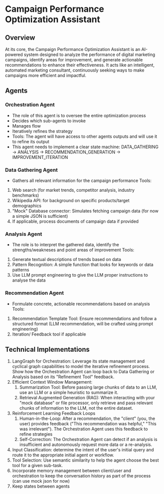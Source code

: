 # Campaign Performance Optimization Assistant

## Overview
At its core, the Campaign Performance Optimization Assistant is an AI-powered system designed to analyze the performance of digital marketing campaigns, identify areas for improvement, and generate actionable recommendations to enhance their effectiveness. It acts like an intelligent, automated marketing consultant, continuously seeking ways to make campaigns more efficient and impactful.

## Agents
### Orchestration Agent
- The role of this agent is to oversee the entire optimization process
- Decides which sub-agents to invoke
- Manages flow
- Iteratively refines the strategy
- Tools: The agent will have access to other agents outputs and will use it to refine its output 
- This agent needs to implement a clear state machine: DATA_GATHERING -> ANALYSIS -> RECOMMENDATION_GENERATION -> IMPROVEMENT_ITERATION

### Data Gathering Agent
- Gathers all relevant information for the campaign performance 
Tools: 
1. Web search (for market trends, competitor analysis, industry benchmarks)
2. Wikipedia API: for background on specific products/target demographics
3. "Mock" Database connector: Simulates fetching campaign data (for now a simple JSON is sufficient)
4. If applicable, process documents of campaign data if provided

### Analysis Agent
- The role is to interpret the gathered data, identify the strengths/weakneses and point areas of improvement
Tools:
1. Generate textual descriptions of trends based on data
2. Pattern Recognition:  A simple function that looks for keywords or data patterns
3. Use LLM prompt engineering to give the LLM proper instructions to analyse the data

### Recommendation Agent
- Formulate concrete, actionable recommendations based on analysis
Tools: 
1. Recommendation Template Tool: Ensure recommendations and follow a structured format (LLM recommendation, will be crafted using prompt engineering)
2. Iteration/ Feedback tool if applicable

## Technical Implementations
1. LangGraph for Orchestration: Leverage its state management and cyclical graph capabilities to model the iterative refinement process. Show how the Orchestration Agent can loop back to Data Gathering or Analysis based on its "Refinement Tool" feedback.
2. Efficient Context Window Management:
   1. Summarization Tool: Before passing large chunks of data to an LLM, use an LLM or a simple heuristic to summarize it.
   2. Retrieval Augmented Generation (RAG): When interacting with your "mock database" or file processor, only retrieve and pass relevant chunks of information to the LLM, not the entire dataset. 
3. Reinforcement Learning Feedback Loops 
   1. Human-in-the-Loop: After a recommendation, the "client" (you, the user) provides feedback ("This recommendation was helpful," "This was irrelevant"). The Orchestration Agent uses this feedback to refine strategies 
   2. Self-Correction: The Orchestration Agent can detect if an analysis is insufficient and autonomously request more data or a re-analysis.
4. Input Classification: determine the intent of the user's initial query and route it to the appropriate initial agent or workflow. 
5. Tool Selection: Use semantic similarity to help the agent choose the best tool for a given sub-task.
6. Incorporate memory management between client/user and orchestration to keep the conversation history as part of the process (can use mock json for now)
7. Keep states between agents 

